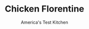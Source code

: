 ---
layout: ../../layouts/MarkdownPostLayout.astro
title: Chicken Florentine
author: America's Test Kitchen
pubDate: 2023-03-15
description: "We wanted a simplified recipe with clearer, brighter flavors. To go forward, we looked back."
image_url: https://res.cloudinary.com/hksqkdlah/image/upload/ar_1:1,c_fill,dpr_2.0,f_auto,fl_lossy.progressive.strip_profile,g_faces:auto,q_auto:low,w_344/40728_sfs-chicken-florentine-030
tags: ["Main Courses","Chicken","Vegetables"]
calories: 2298
protein: 32
carbohydrates: 6
fats: 
fiber: 1
ingredients: ["2 tablespoons, vegetable oil","2 (6-ounce) bags, baby spinach","4 , boneless, skinless chicken breasts (about 1 1/2 pounds)",", Salt and pepper","2 , garlic cloves, minced","1 , minced shallot","1 1/4 cups, low-sodium chicken broth","1 1/4 cups, water","1 cup, heavy cream","6 tablespoons, grated Parmesan cheese","1 teaspoon, grated lemon zest","1 teaspoon, fresh lemon juice from 1 lemon"]
serves: 6
time: "1 hour"
instructions: ["COOK SPINACH Adjust oven rack to upper-middle position and heat broiler. Heat 1 tablespoon oil in large skillet over medium-high heat until shimmering. Add spinach and cook, stirring occasionally until wilted, 1 to 2 minutes. Transfer spinach to colander set over bowl and press with spoon to release excess liquid. Discard liquid.","BROWN CHICKEN Pat chicken dry with paper towels and season with salt and pepper. Wipe out pan and heat remaining oil over medium-high heat until just smoking. Cook chicken until golden, 2 to 3 minutes per side. Add shallot and garlic to skillet and cook until fragrant, about 30 seconds. Stir in broth, water, and cream and bring to boil.","MAKE SAUCE Reduce heat to medium-low and simmer until chicken is cooked through, about 10 minutes; transfer chicken to plate and tent with foil. Continue to simmer sauce until reduced to 1 cup, about 10 minutes. Off heat, stir in 4 tablespoons Parmesan, lemon zest, and lemon juice.","BROIL Cut chicken crosswise into ½-inch-thick slices and arrange on broiler-safe platter. Scatter spinach over chicken and pour sauce over spinach. Sprinkle with remaining Parmesan and broil until golden brown, 3 to 5 minutes. Serve."]
nutrition: ["828 mg Potassium","382 mg Phosphorus","211 mg Calcium","2 mg Iron","88 mg Magnesium","781 mg Sodium","1 mg Zinc","25 g Fat","12 mg Niacin (B3)","9 g Monounsaturated","2 g Polyunsaturated","18 mg Vitamin C","143 mg Cholesterol","11 g Saturated","1 g Fiber","126 µg Folate (food)","2 g Sugars","277 µg Vitamin K","268 g Water","6 g Carbs","126 µg Folate equivalent (total)","32 g Protein","3 mg Vitamin E","1 mg Vitamin B6","456 µg Vitamin A","383 kcal Energy","2298 calories"]
notes: "We like tender, quick-cooking bagged baby spinach here; if using curly-leaf spinach, chop it before cooking."
---